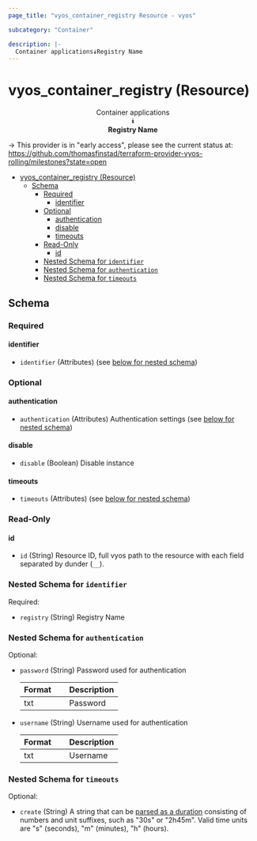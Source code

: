 ```yaml
---
page_title: "vyos_container_registry Resource - vyos"

subcategory: "Container"

description: |-
  Container applications⯯Registry Name
---
```


# vyos_container_registry (Resource)
<center>

Container applications  
⯯  
**Registry Name**


</center>

-> This provider is in "early access", please see the current status at: https://github.com/thomasfinstad/terraform-provider-vyos-rolling/milestones?state=open

<!--TOC-->

- [vyos_container_registry (Resource)](#vyos_container_registry-resource)
  - [Schema](#schema)
    - [Required](#required)
      - [identifier](#identifier)
    - [Optional](#optional)
      - [authentication](#authentication)
      - [disable](#disable)
      - [timeouts](#timeouts)
    - [Read-Only](#read-only)
      - [id](#id)
    - [Nested Schema for `identifier`](#nested-schema-for-identifier)
    - [Nested Schema for `authentication`](#nested-schema-for-authentication)
    - [Nested Schema for `timeouts`](#nested-schema-for-timeouts)

<!--TOC-->

<!-- schema generated by tfplugindocs -->
## Schema

### Required

#### identifier
- `identifier` (Attributes) (see [below for nested schema](#nestedatt--identifier))

### Optional

#### authentication
- `authentication` (Attributes) Authentication settings (see [below for nested schema](#nestedatt--authentication))
#### disable
- `disable` (Boolean) Disable instance
#### timeouts
- `timeouts` (Attributes) (see [below for nested schema](#nestedatt--timeouts))

### Read-Only

#### id
- `id` (String) Resource ID, full vyos path to the resource with each field separated by dunder (`__`).

<a id="nestedatt--identifier"></a>
### Nested Schema for `identifier`

Required:

- `registry` (String) Registry Name


<a id="nestedatt--authentication"></a>
### Nested Schema for `authentication`

Optional:

- `password` (String) Password used for authentication

    |  Format  &emsp;|  Description  |
    |----------|---------------|
    |  txt     &emsp;|  Password     |
- `username` (String) Username used for authentication

    |  Format  &emsp;|  Description  |
    |----------|---------------|
    |  txt     &emsp;|  Username     |


<a id="nestedatt--timeouts"></a>
### Nested Schema for `timeouts`

Optional:

- `create` (String) A string that can be [parsed as a duration](https://pkg.go.dev/time#ParseDuration) consisting of numbers and unit suffixes, such as &#34;30s&#34; or &#34;2h45m&#34;. Valid time units are &#34;s&#34; (seconds), &#34;m&#34; (minutes), &#34;h&#34; (hours).
